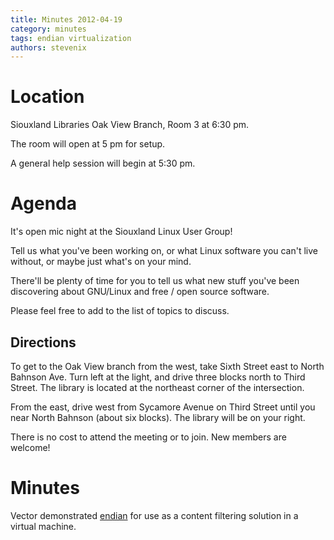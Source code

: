 ```yaml
---
title: Minutes 2012-04-19
category: minutes
tags: endian virtualization
authors: stevenix
---
```


Location
========

Siouxland Libraries Oak View Branch, Room 3 at 6:30 pm.

The room will open at 5 pm for setup.

A general help session will begin at 5:30 pm.

Agenda
======

It's open mic night at the Siouxland Linux User Group!

Tell us what you've been working on, or what Linux software you can't
live without, or maybe just what's on your mind.

There'll be plenty of time for you to tell us what new stuff you've been
discovering about GNU/Linux and free / open source software.

Please feel free to add to the list of topics to discuss.

Directions
----------

To get to the Oak View branch from the west, take Sixth Street east to
North Bahnson Ave. Turn left at the light, and drive three blocks north
to Third Street. The library is located at the northeast corner of the
intersection.

From the east, drive west from Sycamore Avenue on Third Street until you
near North Bahnson (about six blocks). The library will be on your
right.

There is no cost to attend the meeting or to join. New members are
welcome!

Minutes
=======

Vector demonstrated [endian](http://www.endian.com/us/) for use as a
content filtering solution in a virtual machine.
